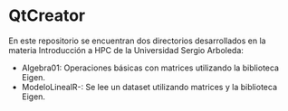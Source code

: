 # QtCreator

En este repositorio se encuentran dos directorios desarrollados en la materia Introducción a HPC de la Universidad Sergio Arboleda:

* Algebra01: Operaciones básicas con matrices utilizando la biblioteca Eigen.
* ModeloLinealR-: Se lee un dataset utilizando matrices y la biblioteca Eigen.


